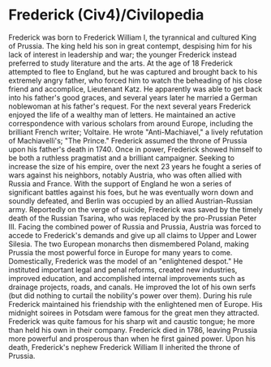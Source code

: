# Frederick (Civ4)/Civilopedia

Frederick was born to Frederick William I, the tyrannical and cultured King of Prussia. The king held his son in great contempt, despising him for his lack of interest in leadership and war; the younger Frederick instead preferred to study literature and the arts. At the age of 18 Frederick attempted to flee to England, but he was captured and brought back to his extremely angry father, who forced him to watch the beheading of his close friend and accomplice, Lieutenant Katz. He apparently was able to get back into his father's good graces, and several years later he married a German noblewoman at his father's request.
For the next several years Frederick enjoyed the life of a wealthy man of letters. He maintained an active correspondence with various scholars from around Europe, including the brilliant French writer; Voltaire. He wrote "Anti-Machiavel," a lively refutation of Machiavelli's; "The Prince." Frederick assumed the throne of Prussia upon his father's death in 1740.
Once in power, Frederick showed himself to be both a ruthless pragmatist and a brilliant campaigner. Seeking to increase the size of his empire, over the next 23 years he fought a series of wars against his neighbors, notably Austria, who was often allied with Russia and France. With the support of England he won a series of significant battles against his foes, but he was eventually worn down and soundly defeated, and Berlin was occupied by an allied Austrian-Russian army.
Reportedly on the verge of suicide, Frederick was saved by the timely death of the Russian Tsarina, who was replaced by the pro-Prussian Peter III. Facing the combined power of Russia and Prussia, Austria was forced to accede to Frederick's demands and give up all claims to Upper and Lower Silesia. The two European monarchs then dismembered Poland, making Prussia the most powerful force in Europe for many years to come.
Domestically, Frederick was the model of an "enlightened despot." He instituted important legal and penal reforms, created new industries, improved education, and accomplished internal improvements such as drainage projects, roads, and canals. He improved the lot of his own serfs (but did nothing to curtail the nobility's power over them).
During his rule Frederick maintained his friendship with the enlightened men of Europe. His midnight soirees in Potsdam were famous for the great men they attracted. Frederick was quite famous for his sharp wit and caustic tongue; he more than held his own in their company.
Frederick died in 1786, leaving Prussia more powerful and prosperous than when he first gained power. Upon his death, Frederick's nephew Frederick William II inherited the throne of Prussia.